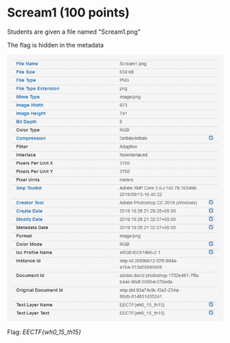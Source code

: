 # Scream1 (100 points)

Students are given a file named "Scream1.png"

The flag is hidden in the metadata

![image](https://github.com/kcwong395/EECTF-Writeups/blob/master/Forensics/Scream1/metadata.PNG)

Flag: *EECTF{wh0_15_th15}*

